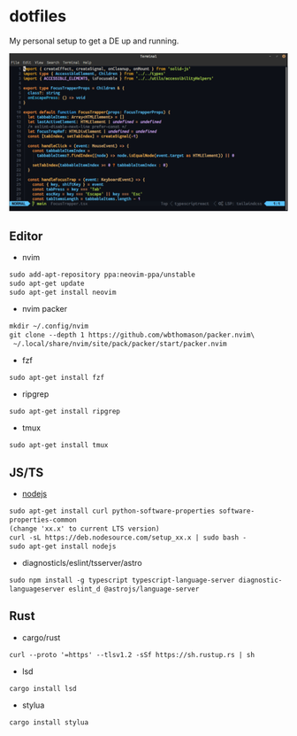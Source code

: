 # dotfiles

My personal setup to get a DE up and running.

![](https://raw.githubusercontent.com/mattcarlotta/dotfiles/main/nvim.png)

## Editor

- nvim

```DOSINI
sudo add-apt-repository ppa:neovim-ppa/unstable
sudo apt-get update
sudo apt-get install neovim
```

- nvim packer

```DOSINI
mkdir ~/.config/nvim
git clone --depth 1 https://github.com/wbthomason/packer.nvim\
 ~/.local/share/nvim/site/pack/packer/start/packer.nvim
```

- fzf

```DOSINI
sudo apt-get install fzf
```

- ripgrep

```DOSINI
sudo apt-get install ripgrep
```

- tmux

```DOSINI
sudo apt-get install tmux
```

## JS/TS

- [nodejs](https://nodejs.org/en/)

```DOSINI
sudo apt-get install curl python-software-properties software-properties-common
(change 'xx.x' to current LTS version)
curl -sL https://deb.nodesource.com/setup_xx.x | sudo bash -
sudo apt-get install nodejs
```

- diagnosticls/eslint/tsserver/astro

```DOSINI
sudo npm install -g typescript typescript-language-server diagnostic-languageserver eslint_d @astrojs/language-server
```

## Rust

- cargo/rust

```DOSINI
curl --proto '=https' --tlsv1.2 -sSf https://sh.rustup.rs | sh
```

- lsd

```DOSINI
cargo install lsd
```

- stylua

```DOSINI
cargo install stylua
```
